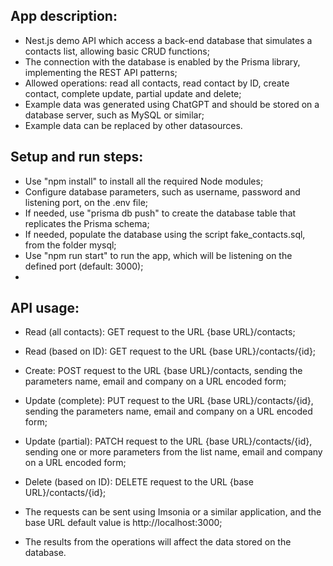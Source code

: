 ## App description:

- Nest.js demo API which access a back-end database that simulates a contacts list, allowing basic CRUD functions;
- The connection with the database is enabled by the Prisma library, implementing the REST API patterns;
- Allowed operations: read all contacts, read contact by ID, create contact, complete update, partial update and delete;
- Example data was generated using ChatGPT and should be stored on a database server, such as MySQL or similar;
- Example data can be replaced by other datasources.

## Setup and run steps:

- Use "npm install" to install all the required Node modules;
- Configure database parameters, such as username, password and listening port, on the .env file;
- If needed, use "prisma db push" to create the database table that replicates the Prisma schema; 
- If needed, populate the database using the script fake_contacts.sql, from the folder mysql;
- Use "npm run start" to run the app, which will be listening on the defined port (default: 3000);
- 

## API usage:

- Read (all contacts): GET request to the URL {base URL}/contacts;
- Read (based on ID): GET request to the URL {base URL}/contacts/{id};
- Create: POST request to the URL {base URL}/contacts, sending the parameters name, email and company on a URL encoded form;
- Update (complete): PUT request to the URL {base URL}/contacts/{id}, sending the parameters name, email and company on a URL encoded form;
- Update (partial): PATCH request to the URL {base URL}/contacts/{id}, sending one or more parameters from the list name, email and company on a URL encoded form;
- Delete (based on ID): DELETE request to the URL {base URL}/contacts/{id};

- The requests can be sent using Imsonia or a similar application, and the base URL default value is http://localhost:3000;

- The results from the operations will affect the data stored on the database.

